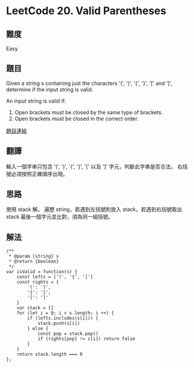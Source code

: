# LeetCode 20. Valid Parentheses

## 難度

Easy

## 題目

Given a string s containing just the characters '(', ')', '{', '}', '[' and ']', determine if the input string is valid.

An input string is valid if:

1. Open brackets must be closed by the same type of brackets.
2. Open brackets must be closed in the correct order.

[題目連結](https://leetcode.com/problems/valid-parentheses/)

## 翻譯

輸入一個字串只包含 '(', ')', '{', '}', '[' 以及 ']' 字元，判斷此字串是否合法。
右括號必須按照正確順序出現。

## 思路

使用 stack 解。
遍歷 string，若遇到左括號則放入 stack，若遇到右括號取出 stack 最後一個字元並比對，須為同一組括號。

## 解法

```
/**
 * @param {string} s
 * @return {boolean}
 */
var isValid = function(s) {
    const lefts = ['(', '{', '[']
    const rights = {
        '(': ')',
        '{': '}',
        '[': ']'
    }
    var stack = []
    for (let i = 0; i < s.length; i ++) {
        if (lefts.includes(s[i])) {
            stack.push(s[i])
        } else {
            const pop = stack.pop()
            if (rights[pop] != s[i]) return false
        }
    }
    return stack.length === 0
};

```